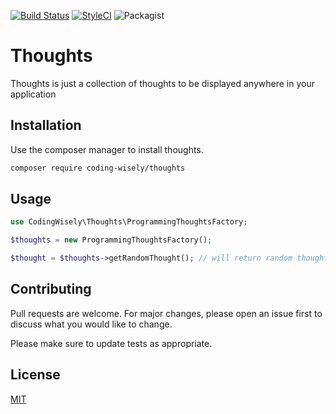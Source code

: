 [![Build Status](https://travis-ci.org/coding-wisely/thoughts.svg?branch=master)](https://travis-ci.org/coding-wisely/thoughts)
[![StyleCI](https://github.styleci.io/repos/226364810/shield?branch=master)](https://github.styleci.io/repos/226364810)
![Packagist](https://img.shields.io/packagist/dm/coding-wisely/thoughts)

# Thoughts

Thoughts is just a collection of thoughts to be displayed anywhere in your application

## Installation

Use the composer manager to install thoughts.

```bash
composer require coding-wisely/thoughts
```

## Usage

```php
use CodingWisely\Thoughts\ProgrammingThoughtsFactory;

$thoughts = new ProgrammingThoughtsFactory();

$thought = $thoughts->getRandomThought(); // will return random thought from collection
```

## Contributing

Pull requests are welcome. For major changes, please open an issue first to discuss what you would like to change.

Please make sure to update tests as appropriate.

## License

[MIT](https://choosealicense.com/licenses/mit/)
